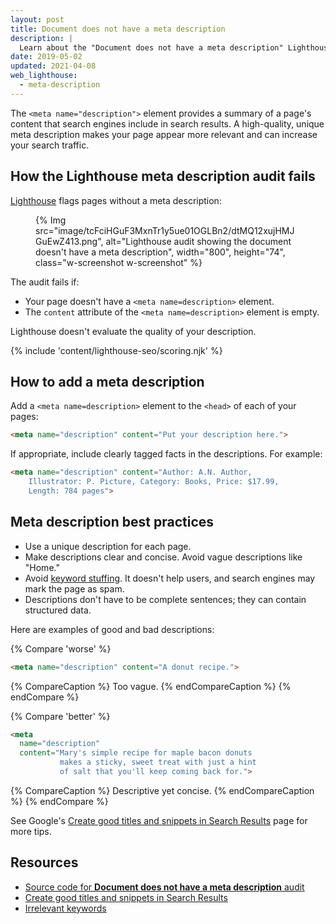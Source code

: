 ```yaml
---
layout: post
title: Document does not have a meta description
description: |
  Learn about the "Document does not have a meta description" Lighthouse audit.
date: 2019-05-02
updated: 2021-04-08
web_lighthouse:
  - meta-description
---
```


The `<meta name="description">` element provides a summary of a page's content
that search engines include in search results. A high-quality, unique meta
description makes your page appear more relevant and can increase your search
traffic.

## How the Lighthouse meta description audit fails

[Lighthouse](https://developers.google.com/web/tools/lighthouse/) flags pages
without a meta description:

<figure class="w-figure">
  {% Img src="image/tcFciHGuF3MxnTr1y5ue01OGLBn2/dtMQ12xujHMJGuEwZ413.png", alt="Lighthouse audit showing the document doesn't have a meta description", width="800", height="74", class="w-screenshot w-screenshot" %}
</figure>

The audit fails if:
- Your page doesn't have a `<meta name=description>` element.
- The `content` attribute of the `<meta name=description>` element is empty.

Lighthouse doesn't evaluate the quality of your description.

{% include 'content/lighthouse-seo/scoring.njk' %}

## How to add a meta description

Add a `<meta name=description>` element to the `<head>` of each of your pages:

```html
<meta name="description" content="Put your description here.">
```

If appropriate, include clearly tagged facts in the descriptions. For example:

```html
<meta name="description" content="Author: A.N. Author,
    Illustrator: P. Picture, Category: Books, Price: $17.99,
    Length: 784 pages">
```

## Meta description best practices

- Use a unique description for each page.
- Make descriptions clear and concise. Avoid vague descriptions like "Home."
- Avoid [keyword stuffing](https://support.google.com/webmasters/answer/66358).
  It doesn't help users, and search engines may mark the page as spam.
- Descriptions don't have to be complete sentences; they can contain structured
  data.

Here are examples of good and bad descriptions:

{% Compare 'worse' %}
```html
<meta name="description" content="A donut recipe.">
```
{% CompareCaption %}
Too vague.
{% endCompareCaption %}
{% endCompare %}

{% Compare 'better' %}
```html
<meta
  name="description"           
  content="Mary's simple recipe for maple bacon donuts
           makes a sticky, sweet treat with just a hint
           of salt that you'll keep coming back for.">
```
{% CompareCaption %}
Descriptive yet concise.
{% endCompareCaption %}
{% endCompare %}

See Google's [Create good titles and snippets in Search Results](https://support.google.com/webmasters/answer/35624#1)
page for more tips.

## Resources

- [Source code for **Document does not have a meta description** audit](https://github.com/GoogleChrome/lighthouse/blob/master/lighthouse-core/audits/seo/meta-description.js)
- [Create good titles and snippets in Search Results](https://support.google.com/webmasters/answer/35624#1)
- [Irrelevant keywords](https://support.google.com/webmasters/answer/66358)
